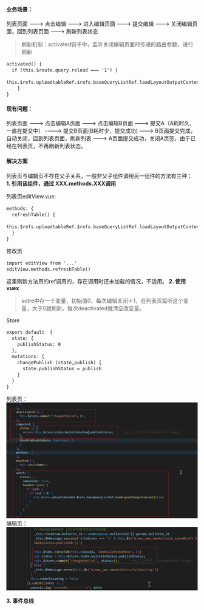 
#### 业务场景：
列表页面 ---> 点击编辑 ---> 进入编辑页面 ---> 提交编辑 ---> 关闭编辑页面，回到列表页面 ---> 刷新列表状态
> 刷新机制：activated钩子中，监听关闭编辑页面时传递的路由参数，进行刷新
```
activated() {
  if (this.$route.query.reload === '1') {
    this.$refs.uploadtableRef.$refs.baseQueryListRef.loadLayoutOutputContent(true)
    }
}
```

#### 现有问题：
列表页面 ---> 点击编辑A页面 ---> 点击编辑B页面 ---> 提交A（A耗时久，一直在提交中） ----> 提交B页面(B耗时少，提交成功) ---> B页面提交完成，自动关闭，回到列表页面，刷新列表  ---> A页面提交成功，关闭A页签，由于已经在列表页，不再刷新列表状态。

#### 解决方案
列表页与编辑页不存在父子关系，一般非父子组件调用另一组件的方法有三种：
**1. 引用该组件，通过 XXX.methods.XXX调用**

列表页editView.vue:   
```
methods: {
  refreshTable() {
    this.$refs.uploadtableRef.$refs.baseQueryListRef.loadLayoutOutputContent(true)
  }
}
```
修改页
```
import editView from '...'
editView.methods.refreshTable()
```
这里刷新方法用的ref调用的，存在调用时还未加载的情况，不适用。
**2. 使用vuex**
> sotre中存一个变量，初始值0，每次编辑关闭＋1，在列表页监听这个变量，大于0就刷新。每次deactivated就清空改变量。  

Store
```
export default  {
  state: {
    publishStatus: 0
  },
  mutations: {
    changePublish (state,publish) {
      state.publishStatus = publish
    }
  }
}

```
列表页：  
<img src="../pictures/20-1.png"/>   
编辑页：  
<img src="../pictures/20-2.png"/>

**3. 事件总线**
